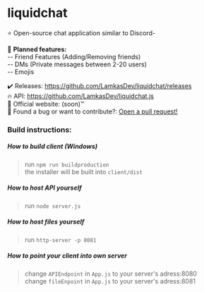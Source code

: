 # liquidchat
⭐ Open-source chat application similar to Discord-  

🚩 **Planned features:**  
-- Friend Features (Adding/Removing friends)  
-- DMs (Private messages between 2-20 users)  
-- Emojis 

✔️ Releases: https://github.com/LamkasDev/liquidchat/releases  
🔥 API: https://github.com/LamkasDev/liquidchat.js  
💛 Official website: (soon)™️  
🔴 Found a bug or want to contribute?: [Open a pull request!](https://github.com/LamkasDev/liquidchat/pulls)

### Build instructions:
##### How to build client (Windows)
> run `npm run buildproduction`  
> the installer will be built into `client/dist`

##### How to host API yourself
> run `node server.js`
##### How to host files yourself
> run `http-server -p 8081`

##### How to point your client into own server
> change `APIEndpoint` in `App.js` to your server's adress:8080  
> change `fileEnpoint` in `App.js` to your server's adress:8081
